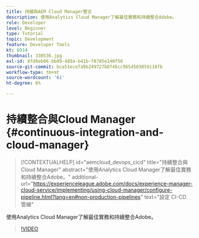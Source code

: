 ```yaml
---
title: 持續與AEM Cloud Manager整合
description: 使用Analytics Cloud Manager了解最佳實務和持續整合Adobe。
role: Developer
level: Beginner
type: Tutorial
topic: Development
feature: Developer Tools
kt: 6914
thumbnail: 330536.jpg
exl-id: 8fd8eb06-bbd9-489a-b41b-f8785e140f58
source-git-commit: bca51ece7a9b249727b8746cc9654503059116fb
workflow-type: tm+mt
source-wordcount: '61'
ht-degree: 6%

---
```


# 持續整合與Cloud Manager {#continuous-integration-and-cloud-manager}

>[!CONTEXTUALHELP]
>id="aemcloud_devops_cicd"
>title="持續整合與Cloud Manager"
>abstract="使用Analytics Cloud Manager了解最佳實務和持續整合Adobe。"
>additional-url="https://experienceleague.adobe.com/docs/experience-manager-cloud-service/implementing/using-cloud-manager/configure-pipeline.html?lang=en#non-production-pipelines" text="設定 CI-CD 管線"

使用Analytics Cloud Manager了解最佳實務和持續整合Adobe。

>[!VIDEO](https://video.tv.adobe.com/v/330536/?quality=12&learn=on)

